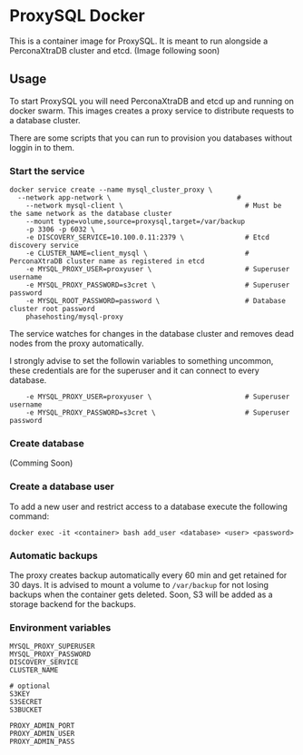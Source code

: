 # ProxySQL Docker
This is a container image for ProxySQL. It is meant to run alongside a PerconaXtraDB cluster and etcd. (Image following soon)

## Usage
To start ProxySQL you will need PerconaXtraDB and etcd up and running on docker swarm. This images creates a proxy service to distribute requests to a database cluster.

There are some scripts that you can run to provision you databases without loggin in to them.

### Start the service

```shell
docker service create --name mysql_cluster_proxy \
  --network app-network \                               # 
	--network mysql-client \                              # Must be the same network as the database cluster
	--mount type=volume,source=proxysql,target=/var/backup
	-p 3306 -p 6032 \                 
	-e DISCOVERY_SERVICE=10.100.0.11:2379 \               # Etcd discovery service
	-e CLUSTER_NAME=client_mysql \                        # PerconaXtraDB cluster name as registered in etcd
	-e MYSQL_PROXY_USER=proxyuser \                       # Superuser username
	-e MYSQL_PROXY_PASSWORD=s3cret \                      # Superuser password
	-e MYSQL_ROOT_PASSWORD=password \                     # Database cluster root password
	phasehosting/mysql-proxy
```

The service watches for changes in the database cluster and removes dead nodes from the proxy automatically.

I strongly advise to set the followin variables to something uncommon, these credentials are for the superuser and it can connect to every database.

```
	-e MYSQL_PROXY_USER=proxyuser \                       # Superuser username
	-e MYSQL_PROXY_PASSWORD=s3cret \                      # Superuser password

```
### Create database
(Comming Soon)

### Create a database user

To add a new user and restrict access to a database execute the following command:
```shell
docker exec -it <container> bash add_user <database> <user> <password>
```

### Automatic backups
The proxy creates backup automatically every 60 min and get retained for 30 days. It is advised to mount a volume to `/var/backup` for not losing backups when the container gets deleted. Soon, S3 will be added as a storage backend for the backups.

### Environment variables

```
MYSQL_PROXY_SUPERUSER
MYSQL_PROXY_PASSWORD
DISCOVERY_SERVICE
CLUSTER_NAME

# optional
S3KEY
S3SECRET
S3BUCKET

PROXY_ADMIN_PORT
PROXY_ADMIN_USER
PROXY_ADMIN_PASS
```
